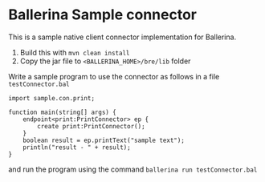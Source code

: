 # Ballerina Sample connector

This is a sample native client connector implementation for Ballerina.

1. Build this with `mvn clean install`
2. Copy the jar file to `<BALLERINA_HOME>/bre/lib` folder

Write a sample program to use the connector as follows in a file `testConnector.bal`

```ballerina
import sample.con.print;

function main(string[] args) {
    endpoint<print:PrintConnector> ep {
        create print:PrintConnector();
    }
    boolean result = ep.printText("sample text");
    println("result - " + result);
}
```
and run the program using the command `ballerina run testConnector.bal`

